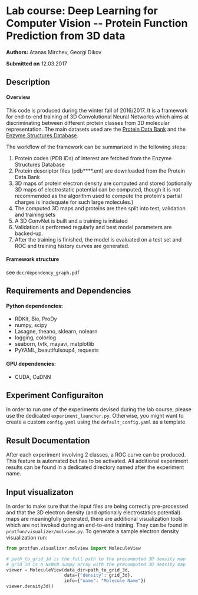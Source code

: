 Lab course: Deep Learning for Computer Vision -- Protein Function Prediction from 3D data
============================
 **Authors:** Atanas Mirchev, Georgi Dikov
 
 **Submitted on** 12.03.2017

## Description
#### Overview
This code is produced during the winter fall of 2016/2017. 
It is a framework for end-to-end training of 3D Convolutional Neural Networks
which aims at discriminating between different protein classes from 3D molecular representation. 
The main datasets used are the [Protein Data Bank](http://pdb101.rcsb.org) and the 
[Enzyme Structures Database](https://www.ebi.ac.uk/thornton-srv/databases/enzymes/).  

The workflow of the framework can be summarized in the following steps:

1. Protein codes (PDB IDs) of interest are fetched from the Enzyme Structures Database
2. Protein descriptor files (pdb****.ent) are downloaded from the Protein Data Bank
3. 3D maps of protein electron density are computed and stored (optionally 3D maps of electrostatic potential 
can be computed, though it is not recommended as the algorithm used to compute the protein's
partial charges is inadequate for such large molecules.)
4. The computed 3D maps and proteins are then split into test, validation and training sets 
5. A 3D ConvNet is built and a training is initiated
6. Validation is performed regularly and best model parameters are backed-up. 
7. After the training is finished, the model is evaluated on a test set and ROC and 
training history curves are generated.
 
#### Framework structure
see `doc/dependency_graph.pdf`

## Requirements and Dependencies
#### Python dependencies: 
   * RDKit, Bio, ProDy
   * numpy, scipy
   * Lasagne, theano, sklearn, nolearn
   * logging, colorlog
   * seaborn, tvtk, mayavi, matplotlib
   * PyYAML, beautifulsoup4, requests
   
#### GPU dependencies:
   * CUDA, CuDNN

## Experiment Configuraiton
In order to run one of the experiments devised during the lab course, please use the dedicated
`experiment_launcher.py`. Otherwise, you might want to create a custom `config.yaml` using 
the `default_config.yaml` 
as a template. 

## Result Documentation 
After each experiment involving 2 classes, a ROC curve can be produced. 
This feature is automated but has to be activated. 
All additional experiment results can be found in a dedicated directory 
named after the experiment name. 


## Input visualizaton

In order to make sure that the input files are being correctly pre-processed and 
that the 3D electron density (and optionally electrostatics potential) maps are 
meaningfully generated, there are additional visualization tools which are not 
invoked during an end-to-end training. They can be found in `protfun/visualizer/molview.py`.
To generate a sample electron density visualization run:
```python
from protfun.visualizer.molview import MoleculeView

# path_to_grid_3d is the full path to the precomputed 3D density map
# grid_3d is a NxNxN numpy array with the precomputed 3D density map
viewer = MoleculeView(data_dir=path_to_grid_3d,
                      data={"density": grid_3d},
                      info={"name": "Molecule Name"})
viewer.density3d()
```